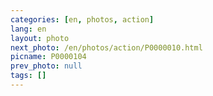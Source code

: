 ```yaml
---
categories: [en, photos, action]
lang: en
layout: photo
next_photo: /en/photos/action/P0000010.html
picname: P0000104
prev_photo: null
tags: []
---
```

